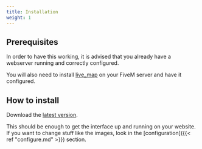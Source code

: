 ```yaml
---
title: Installation
weight: 1
---
```


## Prerequisites

In order to have this working, it is advised that you already have a webserver running and correctly configured.

You will also need to install [live_map](https://github.com/TGRHavoc/live_map) on your FiveM server and have it configured.


## How to install

Download the [latest version](https://github.com/TGRHavoc/live_map-interface/archive/master.zip).

This should be enough to get the interface up and running on your website. If you want to change stuff like the images, look in the [configuration]({{< ref "configure.md" >}}) section.

